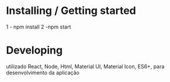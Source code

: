 # Installing / Getting started
1 - npm install
2 -npm start

# Developing
utilizado React, Node, Html, Material UI, Material Icon, ES6+, para desenvolvimento da aplicação 
